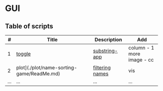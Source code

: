 # GUI
 
## Table of scripts

| # | Title | Description |Add|
|---|-------|----------|----------|
| 1 | [toggle](./toggle/ReadMe.md) | [substring-app](./toggle/substring-app.py) |column - 1 more <br> image - cc|
| 2 | plot](./plot/name-sorting-game/ReadMe.md) | [filtering names](./plot/name-sorting-game/main.py) | vis |
| ... | ... | ... |...|
